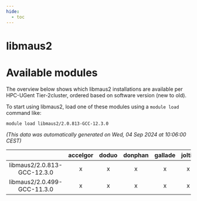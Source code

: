 ```yaml
---
hide:
  - toc
---
```


libmaus2
========

# Available modules


The overview below shows which libmaus2 installations are available per HPC-UGent Tier-2cluster, ordered based on software version (new to old).

To start using libmaus2, load one of these modules using a `module load` command like:

```shell
module load libmaus2/2.0.813-GCC-12.3.0
```

*(This data was automatically generated on Wed, 04 Sep 2024 at 10:06:00 CEST)*  

| |accelgor|doduo|donphan|gallade|joltik|shinx|skitty|
| :---: | :---: | :---: | :---: | :---: | :---: | :---: | :---: |
|libmaus2/2.0.813-GCC-12.3.0|x|x|x|x|x|x|x|
|libmaus2/2.0.499-GCC-11.3.0|x|x|x|x|x|-|x|

